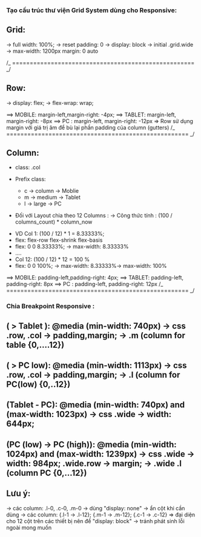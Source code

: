 ### Tạo cấu trúc thư viện Grid System dùng cho Responsive:

## Grid:

-> full width: 100%;
-> reset padding: 0
-> display: block
-> initial .grid.wide -> max-width: 1200px margin: 0 auto

/_ ==================================================== _/

## Row:

-> display: flex;
-> flex-wrap: wrap;

==> MOBILE: margin-left,margin-right: -4px;
==> TABLET: margin-left, margin-right: -8px
==> PC : margin-left, margin-right: -12px
=> Row sử dụng margin với giá trị âm để bù lại phần padding của column (gutters)
/_ ==================================================== _/

## Column:

- class: .col
- Prefix class:

  - c -> column -> Moblie
  - m -> medium -> Tablet
  - l -> large -> PC

- Đối với Layout chia theo 12 Columns :
  -> Công thức tính : (100 / columns_count) \* column_now

* VD Col 1: (100 / 12) \* 1 = 8.33333%;
* flex: flex-row flex-shrink flex-basis
* flex: 0 0 8.33333%; -> max-width: 8.33333%
* ....
* Col 12: (100 / 12) \* 12 = 100 %
* flex: 0 0 100%; -> max-width: 8.33333%-> max-width: 100%

==> MOBILE: padding-left,padding-right: 4px;
==> TABLET: padding-left, padding-right: 8px
==> PC : padding-left, padding-right: 12px
/_ ==================================================== _/

### Chia Breakpoint Responsive :

## ( > Tablet ): @media (min-width: 740px) -> css .row, .col -> padding,margin; -> .m (column for table {0,....12})

## ( > PC low): @media (min-width: 1113px) -> css .row, .col -> padding,margin; -> .l (column for PC(low) {0,..12})

## (Tablet - PC): @media (min-width: 740px) and (max-width: 1023px) -> css .wide -> width: 644px;

## (PC (low) -> PC (high)): @media (min-width: 1024px) and (max-width: 1239px) -> css .wide -> width: 984px; .wide.row -> margin; -> .wide .l (column PC {0,...12})

## Lưu ý:

-> các column: .l-0, .c-0, .m-0 -> dùng "display: none" -> ẩn cột khi cần dùng
-> các column: {.l-1 -> .l-12}; {.m-1 -> .m-12}; {.c-1 -> .c-12} => đại diện cho 12 cột trên các thiết bị nên để "display: block" -> tránh phát sinh lỗi ngoài mong muốn
